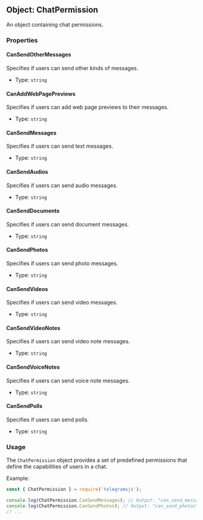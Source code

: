 ## Object: ChatPermission

An object containing chat permissions.

### Properties

#### CanSendOtherMessages

Specifies if users can send other kinds of messages.

- Type: `string`

#### CanAddWebPagePreviews

Specifies if users can add web page previews to their messages.

- Type: `string`

#### CanSendMessages

Specifies if users can send text messages.

- Type: `string`

#### CanSendAudios

Specifies if users can send audio messages.

- Type: `string`

#### CanSendDocuments

Specifies if users can send document messages.

- Type: `string`

#### CanSendPhotos

Specifies if users can send photo messages.

- Type: `string`

#### CanSendVideos

Specifies if users can send video messages.

- Type: `string`

#### CanSendVideoNotes

Specifies if users can send video note messages.

- Type: `string`

#### CanSendVoiceNotes

Specifies if users can send voice note messages.

- Type: `string`

#### CanSendPolls

Specifies if users can send polls.

- Type: `string`

### Usage

The `ChatPermission` object provides a set of predefined permissions that define the capabilities of users in a chat.

Example:

```javascript
const { ChatPermission } = require('telegramsjs');

console.log(ChatPermission.CanSendMessages); // Output: "can_send_messages"
console.log(ChatPermission.CanSendPhotos); // Output: "can_send_photos"
// ...
```